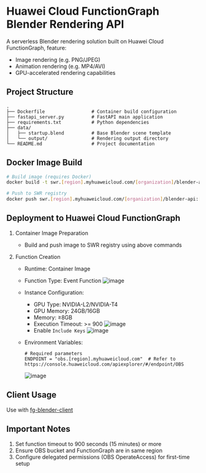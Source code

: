 # Huawei Cloud FunctionGraph Blender Rendering API

A serverless Blender rendering solution built on Huawei Cloud FunctionGraph, feature:

- Image rendering (e.g. PNG/JPEG)
- Animation rendering (e.g. MP4/AVI)
- GPU-accelerated rendering capabilities

## Project Structure

```
.
├── Dockerfile                 # Container build configuration
├── fastapi_server.py          # FastAPI main application
├── requirements.txt           # Python dependencies
├── data/
│   ├── startup.blend          # Base Blender scene template
│   └── output/                # Rendering output directory
└── README.md                  # Project documentation
```

## Docker Image Build

```bash
# Build image (requires Docker)
docker build -t swr.[region].myhuaweicloud.com/[organization]/blender-api:[version] .

# Push to SWR registry
docker push swr.[region].myhuaweicloud.com/[organization]/blender-api:[version]
```

## Deployment to Huawei Cloud FunctionGraph

1. Container Image Preparation
   - Build and push image to SWR registry using above commands

2. Function Creation
   - Runtime: Container Image
   - Function Type: Event Function
   ![image](https://github.com/user-attachments/assets/58135356-c4c1-4181-a1f0-d9e80d1d9d8a)

   - Instance Configuration:
     - GPU Type: NVIDIA-L2/NVIDIA-T4
     - GPU Memory: 24GB/16GB
     - Memory: ≥8GB
     - Execution Timeout: >= 900
     ![image](https://github.com/user-attachments/assets/703a3b1a-5a34-41f3-b464-a249bc7e7a41)
     - Enable `Include Keys`
     ![image](https://github.com/user-attachments/assets/31fdcbb7-a1c8-408b-82fa-47d3b6ad8892)

   - Environment Variables:
     ```env
     # Required parameters
     ENDPOINT = "obs.[region].myhuaweicloud.com"  # Refer to https://console.huaweicloud.com/apiexplorer/#/endpoint/OBS
     ```
     ![image](https://github.com/user-attachments/assets/0a353548-7a1e-45cd-90c1-f8e64ad1103e)


## Client Usage

Use with [fg-blender-client](https://github.com/fg-serverless-app/fg-blender-client)

## Important Notes
1. Set function timeout to 900 seconds (15 minutes) or more
2. Ensure OBS bucket and FunctionGraph are in same region
3. Configure delegated permissions (OBS OperateAccess) for first-time setup
